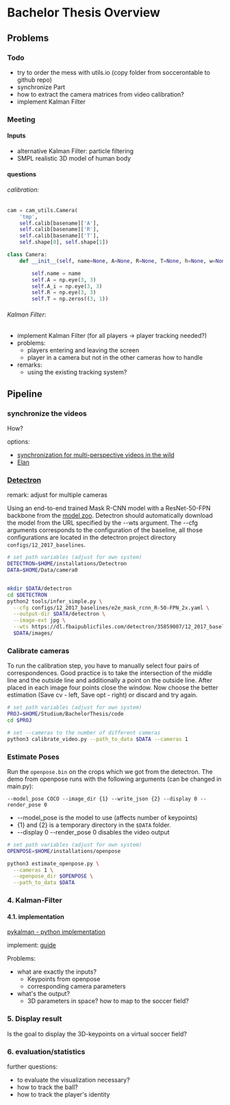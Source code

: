 # Bachelor Thesis Overview

## Problems

### Todo
* try to order the mess with utils.io (copy folder from soccerontable to github repo)
* synchronize Part
* how to extract the camera matrices from video calibration?
* implement Kalman Filter


### Meeting

#### Inputs
* alternative Kalman Filter: particle filtering
* SMPL realistic 3D model of human body

#### questions

###### calibration:

```python
cam = cam_utils.Camera(
    'tmp',
    self.calib[basename]['A'],
    self.calib[basename]['R'],
    self.calib[basename]['T'],
    self.shape[0], self.shape[1])

class Camera:
    def __init__(self, name=None, A=None, R=None, T=None, h=None, w=None):

        self.name = name
        self.A = np.eye(3, 3)
        self.A_i = np.eye(3, 3)
        self.R = np.eye(3, 3)
        self.T = np.zeros((3, 1))
```

###### Kalman Filter:
* implement Kalman Filter (for all players -> player tracking needed?)
* problems:
  * players entering and leaving the screen
  * player in a camera but not in the other cameras how to handle
* remarks:
  * using the existing tracking system?



## Pipeline

### synchronize the videos
How?

options:
* [synchronization for multi-perspective videos in the wild](http://www.cs.cmu.edu/~poyaoh/data/ICASSP_2017.pdf)
* [Elan](https://www.mpi.nl/corpus/html/elan/ch01s02s04.html)

### [Detectron](https://github.com/facebookresearch/Detectron)
remark: adjust for multiple cameras

Using an end-to-end trained Mask R-CNN model with a ResNet-50-FPN backbone from the [model zoo](https://github.com/facebookresearch/Detectron/blob/master/MODEL_ZOO.md). Detectron should automatically download the model from the URL specified by the --wts argument. The --cfg arguments corresponds to the configuration of the baseline, all those configurations are located in the detectron project directory `configs/12_2017_baselines`.

```bash
# set path variables (adjust for own system)
DETECTRON=$HOME/installations/Detectron
DATA=$HOME/Data/camera0


mkdir $DATA/detectron
cd $DETECTRON
python2 tools/infer_simple.py \
  --cfg configs/12_2017_baselines/e2e_mask_rcnn_R-50-FPN_2x.yaml \
  --output-dir $DATA/detectron \
  --image-ext jpg \
  --wts https://dl.fbaipublicfiles.com/detectron/35859007/12_2017_baselines/e2e_mask_rcnn_R-50-FPN_2x.yaml.01_49_07.By8nQcCH/output/train/coco_2014_train%3Acoco_2014_valminusminival/generalized_rcnn/model_final.pkl \
  $DATA/images/
```


### Calibrate cameras
To run the calibration step, you have to manually select four pairs of correspondences. Good practice is to take the intersection of the middle line and the outside line and additionally a point on the outside line. After placed in each image four points close the window. Now choose the better estimation (Save cv - left, Save opt - right) or discard and try again.

```bash
# set path variables (adjust for own system)
PROJ=$HOME/Studium/BachelorThesis/code
cd $PROJ

# set --cameras to the number of different cameras
python3 calibrate_video.py --path_to_data $DATA --cameras 1
```

### Estimate Poses
Run the `openpose.bin` on the crops which we got from the detectron. The demo from openpose runs with the following arguments (can be changed in main.py):
```
--model_pose COCO --image_dir {1} --write_json {2} --display 0 --render_pose 0
```
* --model_pose is the model to use (affects number of keypoints)
* {1} and {2} is a temporary directory in the `$DATA` folder.
* --display 0 --render_pose 0 disables the video output


```bash
# set path variables (adjust for own system)
OPENPOSE=$HOME/installations/openpose

python3 estimate_openpose.py \
  --cameras 1 \
  --openpose_dir $OPENPOSE \
  --path_to_data $DATA
```


### 4. Kalman-Filter

#### 4.1. implementation
[pykalman - python implementation](https://pykalman.github.io/)

implement: [guide](http://www.kostasalexis.com/the-kalman-filter.html)

Problems:
* what are exactly the inputs?
    * Keypoints from openpose
    * corresponding camera parameters
* what's the output?
    * 3D parameters in space? how to map to the soccer field?



### 5. Display result
Is the goal to display the 3D-keypoints on a virtual soccer field?

### 6. evaluation/statistics
further questions:
* to evaluate the visualization necessary?
* how to track the ball?
* how to track the player's identity
